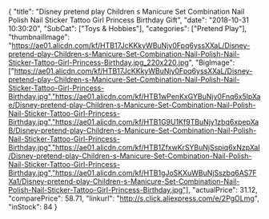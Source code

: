 {
	"title": "Disney pretend play  Children s Manicure Set Combination Nail Polish Nail Sticker Tattoo Girl Princess Birthday Gift",
	"date": "2018-10-31 10:30:20",
	"SubCat": ["Toys & Hobbies"],
	"categories": ["Pretend Play"],
	"thumbnailImage": "https://ae01.alicdn.com/kf/HTB17JcKKkyWBuNjy0Fpq6yssXXaL/Disney-pretend-play-Children-s-Manicure-Set-Combination-Nail-Polish-Nail-Sticker-Tattoo-Girl-Princess-Birthday.jpg_220x220.jpg",
	"BigImage": ["https://ae01.alicdn.com/kf/HTB17JcKKkyWBuNjy0Fpq6yssXXaL/Disney-pretend-play-Children-s-Manicure-Set-Combination-Nail-Polish-Nail-Sticker-Tattoo-Girl-Princess-Birthday.jpg","https://ae01.alicdn.com/kf/HTB1wPenKxGYBuNjy0Fnq6x5lpXae/Disney-pretend-play-Children-s-Manicure-Set-Combination-Nail-Polish-Nail-Sticker-Tattoo-Girl-Princess-Birthday.jpg","https://ae01.alicdn.com/kf/HTB1G9U1Kf9TBuNjy1zbq6xpepXaB/Disney-pretend-play-Children-s-Manicure-Set-Combination-Nail-Polish-Nail-Sticker-Tattoo-Girl-Princess-Birthday.jpg","https://ae01.alicdn.com/kf/HTB1ZfxwKrSYBuNjSspiq6xNzpXaI/Disney-pretend-play-Children-s-Manicure-Set-Combination-Nail-Polish-Nail-Sticker-Tattoo-Girl-Princess-Birthday.jpg","https://ae01.alicdn.com/kf/HTB1gJoSKXuWBuNjSszbq6AS7FXa1/Disney-pretend-play-Children-s-Manicure-Set-Combination-Nail-Polish-Nail-Sticker-Tattoo-Girl-Princess-Birthday.jpg"],
	"actualPrice": 31.12,
	"comparePrice": 58.71,
	"linkurl": "http://s.click.aliexpress.com/e/2PgOLmg",
	"inStock": 84
}
